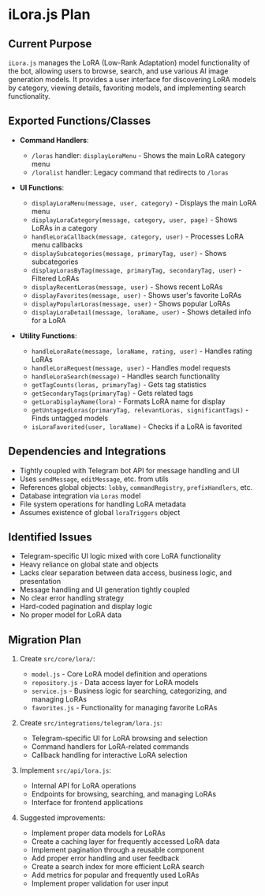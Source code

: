# iLora.js Plan

## Current Purpose
`iLora.js` manages the LoRA (Low-Rank Adaptation) model functionality of the bot, allowing users to browse, search, and use various AI image generation models. It provides a user interface for discovering LoRA models by category, viewing details, favoriting models, and implementing search functionality.

## Exported Functions/Classes
- **Command Handlers**:
  - `/loras` handler: `displayLoraMenu` - Shows the main LoRA category menu
  - `/loralist` handler: Legacy command that redirects to `/loras`

- **UI Functions**:
  - `displayLoraMenu(message, user, category)` - Displays the main LoRA menu
  - `displayLoraCategory(message, category, user, page)` - Shows LoRAs in a category
  - `handleLoraCallback(message, category, user)` - Processes LoRA menu callbacks
  - `displaySubcategories(message, primaryTag, user)` - Shows subcategories
  - `displayLorasByTag(message, primaryTag, secondaryTag, user)` - Filtered LoRAs
  - `displayRecentLoras(message, user)` - Shows recent LoRAs
  - `displayFavorites(message, user)` - Shows user's favorite LoRAs
  - `displayPopularLoras(message, user)` - Shows popular LoRAs
  - `displayLoraDetail(message, loraName, user)` - Shows detailed info for a LoRA

- **Utility Functions**:
  - `handleLoraRate(message, loraName, rating, user)` - Handles rating LoRAs
  - `handleLoraRequest(message, user)` - Handles model requests
  - `handleLoraSearch(message)` - Handles search functionality
  - `getTagCounts(loras, primaryTag)` - Gets tag statistics
  - `getSecondaryTags(primaryTag)` - Gets related tags
  - `getLoraDisplayName(lora)` - Formats LoRA name for display
  - `getUntaggedLoras(primaryTag, relevantLoras, significantTags)` - Finds untagged models
  - `isLoraFavorited(user, loraName)` - Checks if a LoRA is favorited

## Dependencies and Integrations
- Tightly coupled with Telegram bot API for message handling and UI
- Uses `sendMessage`, `editMessage`, etc. from utils
- References global objects: `lobby`, `commandRegistry`, `prefixHandlers`, etc.
- Database integration via `Loras` model
- File system operations for handling LoRA metadata
- Assumes existence of global `loraTriggers` object

## Identified Issues
- Telegram-specific UI logic mixed with core LoRA functionality
- Heavy reliance on global state and objects
- Lacks clear separation between data access, business logic, and presentation
- Message handling and UI generation tightly coupled
- No clear error handling strategy
- Hard-coded pagination and display logic
- No proper model for LoRA data

## Migration Plan
1. Create `src/core/lora/`:
   - `model.js` - Core LoRA model definition and operations
   - `repository.js` - Data access layer for LoRA models
   - `service.js` - Business logic for searching, categorizing, and managing LoRAs
   - `favorites.js` - Functionality for managing favorite LoRAs

2. Create `src/integrations/telegram/lora.js`:
   - Telegram-specific UI for LoRA browsing and selection
   - Command handlers for LoRA-related commands
   - Callback handling for interactive LoRA selection

3. Implement `src/api/lora.js`:
   - Internal API for LoRA operations
   - Endpoints for browsing, searching, and managing LoRAs
   - Interface for frontend applications

4. Suggested improvements:
   - Implement proper data models for LoRAs
   - Create a caching layer for frequently accessed LoRA data
   - Implement pagination through a reusable component
   - Add proper error handling and user feedback
   - Create a search index for more efficient LoRA search
   - Add metrics for popular and frequently used LoRAs
   - Implement proper validation for user input 